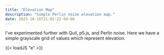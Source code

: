 ```yaml
---
title: "Elevation Map"
description: "Simple Perlin noise elevation map."
date: 2023-10-16T21:02:22-04:00
---
```


I've experimented further with Quil, p5.js, and Perlin noise. Here we have a simple grayscale grid of values which represent elevation.

{{< loadJS "e" >}}

<div id="app"></div>
